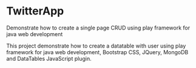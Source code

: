 # TwitterApp
Demonstrate how to create a single page CRUD using play framework for java web development


This project demonstrate how to create a datatable with user using play framework for java web development,
Bootstrap CSS, JQuery, MongoDB and DataTables JavaScript plugin.
